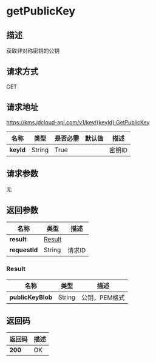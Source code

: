# getPublicKey


## 描述
获取非对称密钥的公钥

## 请求方式
GET

## 请求地址
https://kms.jdcloud-api.com/v1/key/{keyId}:GetPublicKey

|名称|类型|是否必需|默认值|描述|
|---|---|---|---|---|
|**keyId**|String|True| |密钥ID|

## 请求参数
无


## 返回参数
|名称|类型|描述|
|---|---|---|
|**result**|[Result](#result)| |
|**requestId**|String|请求ID|

### <div id="Result">Result</div>
|名称|类型|描述|
|---|---|---|
|**publicKeyBlob**|String|公钥，PEM格式|

## 返回码
|返回码|描述|
|---|---|
|**200**|OK|
